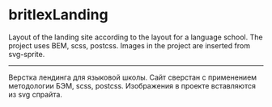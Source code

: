 # britlexLanding

Layout of the landing site according to the layout for a language school. The project uses BEM, scss, postcss. Images in the project are inserted from svg-sprite.

---
Верстка лендинга для языковой школы. Сайт сверстан с применением методологии БЭМ, scss, postcss. Изображения в проекте вставляются из svg спрайта.
